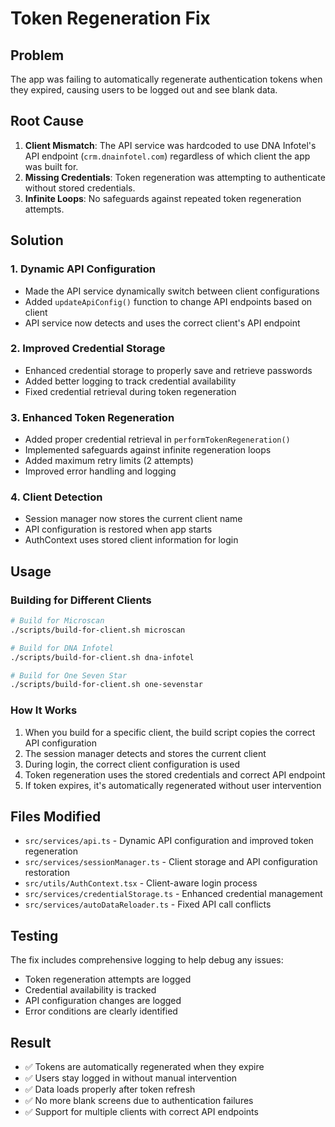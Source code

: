 # Token Regeneration Fix

## Problem
The app was failing to automatically regenerate authentication tokens when they expired, causing users to be logged out and see blank data.

## Root Cause
1. **Client Mismatch**: The API service was hardcoded to use DNA Infotel's API endpoint (`crm.dnainfotel.com`) regardless of which client the app was built for.
2. **Missing Credentials**: Token regeneration was attempting to authenticate without stored credentials.
3. **Infinite Loops**: No safeguards against repeated token regeneration attempts.

## Solution

### 1. Dynamic API Configuration
- Made the API service dynamically switch between client configurations
- Added `updateApiConfig()` function to change API endpoints based on client
- API service now detects and uses the correct client's API endpoint

### 2. Improved Credential Storage
- Enhanced credential storage to properly save and retrieve passwords
- Added better logging to track credential availability
- Fixed credential retrieval during token regeneration

### 3. Enhanced Token Regeneration
- Added proper credential retrieval in `performTokenRegeneration()`
- Implemented safeguards against infinite regeneration loops
- Added maximum retry limits (2 attempts)
- Improved error handling and logging

### 4. Client Detection
- Session manager now stores the current client name
- API configuration is restored when app starts
- AuthContext uses stored client information for login

## Usage

### Building for Different Clients
```bash
# Build for Microscan
./scripts/build-for-client.sh microscan

# Build for DNA Infotel
./scripts/build-for-client.sh dna-infotel

# Build for One Seven Star
./scripts/build-for-client.sh one-sevenstar
```

### How It Works
1. When you build for a specific client, the build script copies the correct API configuration
2. The session manager detects and stores the current client
3. During login, the correct client configuration is used
4. Token regeneration uses the stored credentials and correct API endpoint
5. If token expires, it's automatically regenerated without user intervention

## Files Modified
- `src/services/api.ts` - Dynamic API configuration and improved token regeneration
- `src/services/sessionManager.ts` - Client storage and API configuration restoration
- `src/utils/AuthContext.tsx` - Client-aware login process
- `src/services/credentialStorage.ts` - Enhanced credential management
- `src/services/autoDataReloader.ts` - Fixed API call conflicts

## Testing
The fix includes comprehensive logging to help debug any issues:
- Token regeneration attempts are logged
- Credential availability is tracked
- API configuration changes are logged
- Error conditions are clearly identified

## Result
- ✅ Tokens are automatically regenerated when they expire
- ✅ Users stay logged in without manual intervention
- ✅ Data loads properly after token refresh
- ✅ No more blank screens due to authentication failures
- ✅ Support for multiple clients with correct API endpoints 